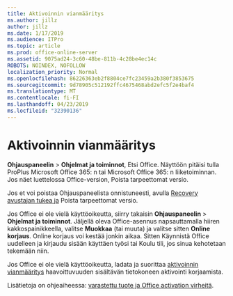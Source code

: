 ```yaml
---
title: Aktivoinnin vianmääritys
ms.author: jillz
author: jillz
ms.date: 1/17/2019
ms.audience: ITPro
ms.topic: article
ms.prod: office-online-server
ms.assetid: 9075ad24-3c60-48be-811b-4c28be4ec14c
ROBOTS: NOINDEX, NOFOLLOW
localization_priority: Normal
ms.openlocfilehash: 86226363eb2f8804ce7fc23459a2b380f3853675
ms.sourcegitcommit: 9d78905c512192ffc4675468abd2efc5f2e4baf4
ms.translationtype: MT
ms.contentlocale: fi-FI
ms.lasthandoff: 04/23/2019
ms.locfileid: "32390136"
---
```

# <a name="activation-troubleshooting"></a>Aktivoinnin vianmääritys

**Ohjauspaneelin** \> **Ohjelmat ja toiminnot**, Etsi Office. Näyttöön pitäisi tulla ProPlus Microsoft Office 365: n tai Microsoft Office 365: n liiketoiminnan. Jos näet luettelossa Office-version, Poista tarpeettomat versio. 
  
Jos et voi poistaa Ohjauspaneelista onnistuneesti, avulla [Recovery avustajan tukea ja](https://aka.ms/SARA-OfficeUninstall-Alchemy) Poista tarpeettomat versio. 
  
Jos Office ei ole vielä käyttöoikeutta, siirry takaisin **Ohjauspaneelin** \> **Ohjelmat ja toiminnot**. Jäljellä oleva Office-asennus napsauttamalla hiiren kakkospainikkeella, valitse **Muokkaa** (tai muuta) ja valitse sitten **Online korjaus**. Online korjaus voi kestää jonkin aikaa. Sitten Käynnistä Office uudelleen ja kirjaudu sisään käyttäen työsi tai Koulu tili, jos sinua kehotetaan tekemään niin.
  
Jos Office ei ole vielä käyttöoikeutta, ladata ja suorittaa [aktivoinnin vianmääritys](https://aka.ms/SARA-OfficeActivation-Alchemy) haavoittuvuuden sisältävän tietokoneen aktivointi korjaamista. 
  
Lisätietoja on ohjeaiheessa: [varastettu tuote ja Office activation virheitä](https://support.office.com/article/0d23d3c0-c19c-4b2f-9845-5344fedc4380).

